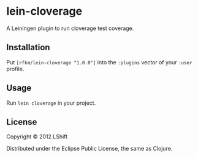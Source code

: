 # lein-cloverage

A Leiningen plugin to run cloverage test coverage.

## Installation

Put `[rfkm/lein-cloverage "1.0.0"]` into the `:plugins` vector of your
`:user` profile.

## Usage

Run `lein cloverage` in your project.

## License

Copyright © 2012 LShift

Distributed under the Eclipse Public License, the same as Clojure.
